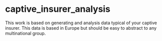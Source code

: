 # captive_insurer_analysis
This work is based on generating and analysis data typical of your captive insurer. This data is based in Europe but should be easy to abstract to any multinational group.

